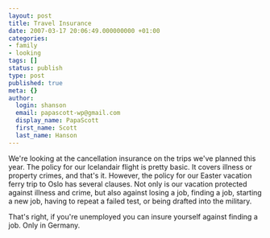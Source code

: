 ```yaml
---
layout: post
title: Travel Insurance
date: 2007-03-17 20:06:49.000000000 +01:00
categories:
- family
- looking
tags: []
status: publish
type: post
published: true
meta: {}
author:
  login: shanson
  email: papascott-wp@gmail.com
  display_name: PapaScott
  first_name: Scott
  last_name: Hanson
---
```

<p>We're looking at the cancellation insurance on the trips we've planned this year. The policy for our Icelandair flight is pretty basic. It covers illness or property crimes, and that's it. However, the policy for our Easter vacation ferry trip to Oslo has several clauses. Not only is our vacation protected against illness and crime, but also against losing a job, finding a job, starting a new job, having to repeat a failed test, or being drafted into the military.</p>
<p>That's right, if you're unemployed you can insure yourself against finding a job. Only in Germany.</p>
